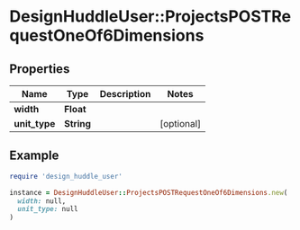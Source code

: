 # DesignHuddleUser::ProjectsPOSTRequestOneOf6Dimensions

## Properties

| Name | Type | Description | Notes |
| ---- | ---- | ----------- | ----- |
| **width** | **Float** |  |  |
| **unit_type** | **String** |  | [optional] |

## Example

```ruby
require 'design_huddle_user'

instance = DesignHuddleUser::ProjectsPOSTRequestOneOf6Dimensions.new(
  width: null,
  unit_type: null
)
```

